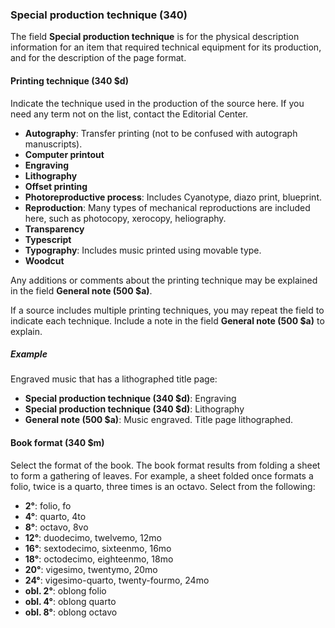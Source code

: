 ### Special production technique (340)

The field **Special production technique** is for the physical description information for an item that required technical equipment for its production, and for the description of the page format.

#### Printing technique (340 $d)

Indicate the technique used in the production of the source here. If you need any term not on the list, contact the Editorial Center.

- **Autography**: Transfer printing (not to be confused with autograph manuscripts).
- **Computer printout**
- **Engraving**
- **Lithography**
- **Offset printing**
- **Photoreproductive process**: Includes Cyanotype, diazo print, blueprint.
- **Reproduction**: Many types of mechanical reproductions are included here, such as photocopy, xerocopy, heliography.
- **Transparency**
- **Typescript**
- **Typography**: Includes music printed using movable type.
- **Woodcut**

Any additions or comments about the printing technique may be explained in the field **General note (500 $a)**.

If a source includes multiple printing techniques, you may repeat the field to indicate each technique. Include a note in the field **General note (500 $a)** to explain.

##### Example

Engraved music that has a lithographed title page:

- **Special production technique (340 $d)**: Engraving
- **Special production technique (340 $d)**: Lithography
- **General note (500 $a)**: Music engraved. Title page lithographed.

#### Book format (340 $m)

Select the format of the book. The book format results from folding a sheet to form a gathering of leaves. For example, a sheet folded once formats a folio, twice is a quarto, three times is an octavo. Select from the following:

- **2°**: folio, fo
- **4°**: quarto, 4to
- **8°**: octavo, 8vo
- **12°**: duodecimo, twelvemo, 12mo
- **16°**: sextodecimo, sixteenmo, 16mo
- **18°**: octodecimo, eighteenmo, 18mo
- **20°**: vigesimo, twentymo, 20mo
- **24°**: vigesimo-quarto, twenty-fourmo, 24mo
- **obl. 2°**: oblong folio
- **obl. 4°**: oblong quarto
- **obl. 8°**: oblong octavo
